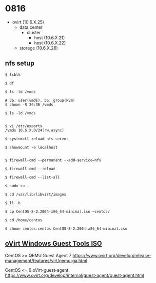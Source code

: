 # 0816

- ovirt (10.6.X.25)
    - data center
        - cluster
            - host (10.6.X.21)
            - host (10.6.X.22)
    - storage (10.6.X.26)

## nfs setup
```shell
$ lsblk

$ df

$ ls -ld /vmds

# 36: user(vmds), 36: group(kvm)
$ chown -R 36:36 /vmds

$ ls -ld /vmds


$ vi /etc/exports
/vmds 10.6.X.0/24(rw,async)

$ systemctl reload nfs-server

$ showmount -e localhost


$ firewall-cmd --permanent --add-service=nfs

$ firewall-cmd --reload

$ firewall-cmd --list-all

$ sudo su -

$ cd /var/lib/libvirt/images

$ ll -h

$ cp CentOS-8-2.2004-x86_64-minimal.iso ~centos/

$ cd /home/centos

$ chown centos:centos CentOS-8-2.2004-x86_64-minimal.iso
```

## [oVirt Windows Guest Tools ISO](https://resources.ovirt.org/pub/ovirt-4.3/iso/oVirt-toolsSetup/4.3-3/el7/oVirt-toolsSetup-4.3-3.el7.iso)

CentOS >= QEMU Guest Agent 7 https://www.ovirt.org/develop/release-management/features/virt/qemu-ga.html

CentOS <= 6 oVirt-guest-agent https://www.ovirt.org/develop/internal/guest-agent/guest-agent.html